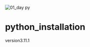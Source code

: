 ![01_day py](https://user-images.githubusercontent.com/125061287/218151182-4448c02e-0396-4953-a4f8-bf00fbf6e3d0.PNG)
# python_installation
version3.11.1
